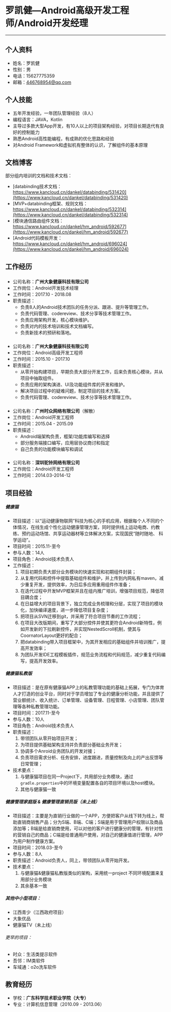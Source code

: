 # 罗凯健—Android高级开发工程师/Android开发经理 
---

## 个人资料

* 姓名：罗凯健
* 性别：男
* 电话：15627775359
* 邮箱：446768954@qq.com

## 个人技能

* 五年开发经验，一年团队管理经验（8人）  
* 编程语言：JAVA，Kotlin  
* 主导过多款大型App开发，有10人以上的项目架构经验，对项目长期迭代有良好的控制能力  
* 熟悉Android高性能编程，有成熟的优化思路和经验  
* 对Android Framework和虚拟机有整体的认识，了解组件的基本原理  

## 文档博客  

部分组内培训的文档和技术文档：  

* [databinding技术文档：https://www.kancloud.cn/dankel/databinding/531420](https://www.kancloud.cn/dankel/databinding/531420)  
* [MVP+databinding框架、规则文档：https://www.kancloud.cn/dankel/databinding/532314](https://www.kancloud.cn/dankel/databinding/532314)
* [模块通信路由组件文档：https://www.kancloud.cn/dankel/hm_android/592677](https://www.kancloud.cn/dankel/hm_android/592677)
* [Android代码模板开发：https://www.kancloud.cn/dankel/hm_android/696024](https://www.kancloud.cn/dankel/hm_android/696024)

## 工作经历
###
* 公司名称：**广州大象健康科技有限公司**  
* 工作岗位：Android开发技术经理
* 工作时间：2017.10 - 2018.08  
* 职责描述：  
	* 负责8人的Android技术团队的任务分派、跟进、提升等管理工作。
	* 负责代码管理、codereview、技术分享等技术管理工作。
	* 负责应用架构开发，核心模块维护。  
	* 负责对内的技术培训和技术文档编写。  
	* 负责新技术的预研和落地。    

###
* 公司名称：**广州大象健康科技有限公司**  
* 工作岗位：Android高级开发工程师
* 工作时间：2015.10 - 2017.10  
* 职责描述：  
	* 从零开始构建项目，早期负责大部分开发工作，后来负责核心模块，并从项目中抽取组件。  
	* 负责应用的架构演进、UI及功能组件库的开发和维护。  
	* 解决项目过程中的疑难问题，制定项目的技术方案。    
	* 负责代码管理、codereview、技术分享等技术管理工作。  
  
###
* 公司名称：**广州时众网络有限公司**（解散）  
* 工作岗位：Android开发工程师
* 工作时间：2015.04 - 2015.09  
* 职责描述：  
	* Android端架构负责，框架/功能库编写和选择   
	* 部分服务端接口编写，应用层协议商讨和指定  
	* 自己负责的功能模块编写和调试  

###
* 公司名称：**深圳驼铃网络有限公司**  
* 工作岗位：Android开发工程师
* 工作时间：2014.03-2014-12

## 项目经验  

##### 健康猫  

* 项目描述：以“运动健康物联网”科技为核心的手机应用，根据每个人不同的个体情况，在线生成个性化运动健康管理方案，同时提供线上运动电商、约教练、预约运动场馆、共享运动器材等立体解决方案，实现国民“随时随地、 科学运动”。
* 项目时间：2015.11-至今
* 参与人数：14人
* 项目角色：Android技术负责人
* 工作描述：  
	1. 项目初期负责大部分业务模块的快速实现和初期组件封装；
	2. 从复用代码和控件中提取基础组件和维护，并上传到内网私有maven，减少重复开发，提供效率，为日后多应用重用组件作准备；
	3. 在迭代过程中开发MVP框架并且在组内推广培训，增强项目规范，降低项目耦合度；
	4. 在日益增大的项目背景下，独立完成业务梳理和分层，实现了项目的模块化，加快编译速度，进一步降低项目复杂度；  
	5. 把项目从SVN迁移到git，并采用了符合项目节奏的工作流程；
	6. 在项目大改版期间，重写了大部分控件并使其更符合Android新特性，例如开发新的下拉刷新控件，并实现NestedScroll机制，使其与CoornatorLayout更好的配合；
	7. 把databinding带入项目框架中，为其开发相应的基础组件并培训推广，提高开发效率；
	8. 为团队开发IDE工程模板插件，规范业务流程和代码规范，减少重复代码编写，提高开发效率。  


##### 健康猫私教版  

* 项目描述：是在原有健康猫APP上的私教管理功能的基础上拓展，专门为体育人才打造的创业平台，同时对于学员增加了专业的健康分析功能，并且提供了营业额统计、收入统计、订单管理、设备管理、日程管理、小店管理、团队管理等各种私教管理功能。
* 项目时间：2017.11-至今
* 参与人数：10人
* 项目角色：Android技术负责人
* 职责描述：
	1. 带领团队从零开始项目开发；
	2. 为项目提供基础架构支持并负责部分基础业务开发；
	3. 协调多个Anroid业务团队的开发对接；
	4. 负责项目需求分析、任务安排，进度跟进，质量控制及向上的产出反馈等日常管理；
* 技术要点：
	1. 与健康猫项目在同一Project下，共用部分业务模块，通过`gradle.properties`中的环境变量配置各自的项目环境以及host模块。  
	2. 其他与健康猫一致  


##### 健康管理家庭版 & 健康管理直销员版（未上线）  

* 项目描述：主要是为直销行业做的一个APP，方便把客户从线下转为线上，帮助直销商销售产品；分为S端、B端、C端；S端是用于管理用户权限以及商品添加等；B端是给直销商使用，可以对他的客户进行健康分的管理，有针对性的营销自己的商品；C端是给普通用户使用，对自己的健康值进行管理，APP为用户制作健康方案。
* 项目时间：2018.03-至今
* 参与人数：8人
* 职责描述：Android负责人，同上，带领团队从零开始开发。
* 技术要点：  
	1. 与健康猫&健康猫私教版类似的架构，采用统一project 不同环境配置来复用部分业务模块
	2. 其余基本一致

##### 其他中小型项目：  

* 江西青少（江西政府项目）
* 大象优品 
* 健康猫TV（未上线）

###### 更早的项目：

* 时众：生活类提示软件  
* 吾邻：IM类软件
* 车域通：o2o洗车软件  


## 教育经历

* 学校：**广东科学技术职业学院（大专）**
* 专业：计算机信息管理（2010.09 - 2013.06）

